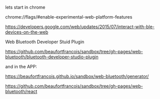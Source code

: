 lets start in chrome

chrome://flags/#enable-experimental-web-platform-features


https://developers.google.com/web/updates/2015/07/interact-with-ble-devices-on-the-web

Web Bluetooth Developer Stuid Plugin

https://github.com/beaufortfrancois/sandbox/tree/gh-pages/web-bluetooth/bluetooth-developer-studio-plugin

and in the APP:

https://beaufortfrancois.github.io/sandbox/web-bluetooth/generator/

https://github.com/beaufortfrancois/sandbox/tree/gh-pages/web-bluetooth/react
